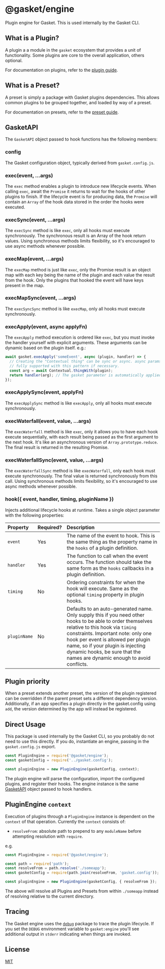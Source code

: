# @gasket/engine

Plugin engine for Gasket. This is used internally by the Gasket CLI.

## What is a Plugin?

A plugin a a module in the `gasket` ecosystem that provides a unit of
functionality. Some plugins are core to the overall application, others
optional.

For documentation on plugins, refer to the [plugin guide].

## What is a Preset?

A preset is simply a package with Gasket plugins dependencies. This allows
common plugins to be grouped together, and loaded by way of a preset.

For documentation on presets, refer to the [preset guide].

## GasketAPI

The `GasketAPI` object passed to hook functions has the following members:

### config

The Gasket configuration object, typically derived from `gasket.config.js`.

### exec(event, ...args)

The `exec` method enables a plugin to introduce new lifecycle events. When
calling `exec`, await the `Promise` it returns to wait for the hooks of other
plugins to finish. If the lifecycle event is for producing data, the `Promise`
will contain an `Array` of the hook data stored in the order the hooks were
executed.

### execSync(event, ...args)

The `execSync` method is like `exec`, only all hooks must execute synchronously.
The synchronous result is an Array of the hook return values. Using synchronous
methods limits flexibility, so it's encouraged to use async methods whenever
possible.

### execMap(event, ...args)

The `execMap` method is just like `exec`, only the Promise result is an object
map with each key being the name of the plugin and each value the result from
the hook. Only the plugins that hooked the event will have keys present in the
map.

### execMapSync(event, ...args)

The `execSyncSync` method is like `execMap`, only all hooks must execute
synchronously.

### execApply(event, async applyFn)

The `execApply` method execution is ordered like `exec`, but you must invoke the
handler yourself with explicit arguments. These arguments can be dynamic based
on the plugin itself. e.g.:

```js
await gasket.execApply('someEvent', async (plugin, handler) => {
  // Creating the "Contextual thing" can be sync or async. async params are
  // fully supported with this pattern if necessary.
  const arg = await Contextual.thingWith(plugin);
  return handler(arg); // The gasket parameter is automatically applied
});
```

### execApplySync(event, applyFn)

The `execApplySync` method is like `execApply`, only all hooks must execute
synchronously.

### execWaterfall(event, value, ...args)

The `execWaterfall` method is like `exec`, only it allows you to have each hook
execute sequentially, with each result being passed as the first argument to the
next hook. It's like an asynchronous version of `Array.prototype.reduce`. The
final result is returned in the resulting Promise.

### execWaterfallSync(event, value, ...args)

The `execWaterfallSync` method is like `execWaterfall`, only each hook must
execute synchronously. The final value is returned synchronously from this call.
Using synchronous methods limits flexibility, so it's encouraged to use async
methods whenever possible.

### hook({ event, handler, timing, pluginName })

Injects additional lifecycle hooks at runtime. Takes a single object parameter
with the following properties:

| Property     | Required? | Description                                                                                                                                                                                                                                                                                                                                 |
|:-------------|:----------|:--------------------------------------------------------------------------------------------------------------------------------------------------------------------------------------------------------------------------------------------------------------------------------------------------------------------------------------------|
| `event`      | Yes       | The name of the event to hook. This is the same thing as the property name in the `hooks` of a plugin definition.                                                                                                                                                                                                                           |
| `handler`    | Yes       | The function to call when the event occurs. The function should take the same form as the `hooks` callbacks in a plugin definition.                                                                                                                                                                                                         |
| `timing`     | No        | Ordering constraints for when the hook will execute. Same as the optional `timing` property in plugin hooks.                                                                                                                                                                                                                                |
| `pluginName` | No        | Defaults to an auto-generated name. Only supply this if you need other hooks to be able to order themselves relative to this hook via `timing` constraints. Important note: only one hook per event is allowed per plugin name, so if your plugin is injecting dynamic hooks, be sure that the names are dynamic enough to avoid conflicts. |

## Plugin priority

When a preset extends another preset, the version of the plugin registered can
be overridden if the parent preset sets a different dependency version.
Additionally, if an app specifies a plugin directly in the gasket.config using
`add`, the version determined by the app will instead be registered.

## Direct Usage

This package is used internally by the Gasket CLI, so you probably do not need
to use this directly. If you do, instantiate an engine, passing in the
`gasket.config.js` export.

```js
const PluginEngine = require('@gasket/engine');
const gasketConfig = require('../gasket.config');

const pluginEngine = new PluginEngine(gasketConfig, context);
```

The plugin engine will parse the configuration, import the configured plugins,
and register their hooks. The engine instance is the same
[GasketAPI](#gasketapi) object passed to hook handlers.

## PluginEngine `context`

Execution of plugins through a `PluginEngine` instance is dependent on the
`context` of that operation. Currently the `context` consists of:

- `resolveFrom`: absolute path to prepend to any `moduleName` before attempting
  resolution with `require`.

e.g.

```js
const PluginEngine = require('@gasket/engine');

const path = require('path');
const resolveFrom = path.resolve('./someapp');
const gasketConfig = require(path.join(resolveFrom, 'gasket.config'));

const pluginEngine = new PluginEngine(gasketConfig, { resolveFrom });
```

The above will resolve all Plugins and Presets from within `./someapp` instead
of resolving relative to the current directory.

## Tracing

The Gasket engine uses the [`debug`](https://www.npmjs.com/package/debug) package to trace the plugin lifecycle. If you set the `DEBUG` environment variable to `gasket:engine` you'll see additional output in `stderr` indicating when things are invoked.

## License

[MIT](./LICENSE.md)

<!-- LINKS -->

[preset guide]: /packages/gasket-cli/docs/presets.md
[plugin guide]: /packages/gasket-cli/docs/plugins.md
